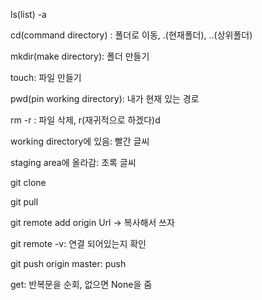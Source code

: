ls(list)    -a

cd(command directory) : 폴더로 이동, .(현재폴더), ..(상위폴더)

mkdir(make directory): 폴더 만들기

touch: 파일 만들기

pwd(pin working directory): 내가 현재 있는 경로

rm -r : 파일 삭제, r(재귀적으로 하겠다)d 



working directory에 있음: 빨간 글씨

staging area에 올라감: 초록 글씨



git clone

git pull



git remote add origin Url -> 복사해서 쓰자

git remote -v: 연결 되어있는지 확인

git push origin master: push



get: 반복문을 순회, 없으면 None을 줌